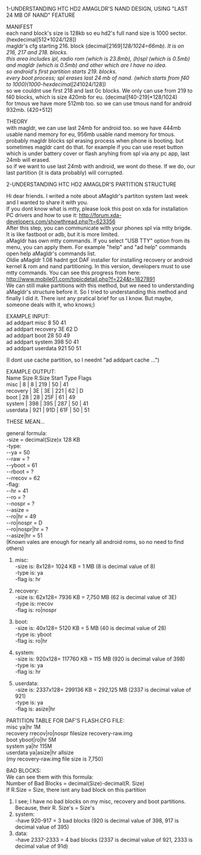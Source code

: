 1-UNDERSTANDING HTC HD2 AMAGLDR'S NAND DESIGN, USING "LAST 24 MB OF NAND" FEATURE  
  
MANIFEST  
each nand block's size is 128kb so eu hd2's full nand size is 1000 sector.(hexdecimal[512*1024/128])  
magldr's cfg starting 216. block (decimal[2169]*128/1024=66mb). It is on 216, 217 and 218. blocks.  
this area includes ipl, radio rom (which is 23.8mb), (h)spl (which is 0.5mb) and magldr (which is 0.5mb) and other which are I have no idea.  
so android's first partition starts 219. blocks.  
every boot process; spl erases last 24 mb of nand. (which starts from f40 to 1000)(1000-hexdecimal[24*1024/128])  
so we couldnt use first 218 and last 0c blocks. We only can use from 219 to f40 blocks, which is size 420mb for eu. (decimal[f40-219]*128/1024)  
for tmous we have more 512mb too. so we can use tmous nand for android 932mb. (420+512)  
  
THEORY  
with magldr, we can use last 24mb for android too. so we have 444mb usable nand memory for eu, 956mb usable nand memory for tmous.  
probably magldr blocks spl erasing process when phone is booting. but sometimes magldr cant do that. for example if you can use reset button which is under battery cover or flash anyhing from spl via any pc app, last 24mb will erased.  
so if we want to use last 24mb with android, we wont do these. If we do, our last partition (it is data probably) will corrupted.  
  
  
2-UNDERSTANDING HTC HD2 AMAGLDR'S PARTITION STRUCTURE  
  
Hi dear friends. I writed a note about aMagldr's partiton system last week and I wanted to share it with you.  
If you dont know what is mtty, please look this post on xda for installation PC drivers and how to use it: http://forum.xda-developers.com/showthread.php?t=623356  
After this step, you can communicate with your phones spl via mtty brigde. It is like fastboot or adb, but it is more limited.  
aMagldr has own mtty commands. If you select "USB TTY" option from its menu, you can apply them. For example "help" and "ad help" commands open help aMagldr's commands list.  
Oldie aMagldr 1.08 hadnt got DAF installer for installing recovery or android kernel & rom and nand partitioning. In this version, developers must to use mtty commands. You can see this progress from here: http://www.mobile01.com/topicdetail.php?f=224&t=1827891  
We can still make partitions with this method, but we need to understanding aMagldr's structure before it. So I tried to understanding this method and finally I did it. There isnt any pratical brief for us I know. But maybe, someone deals with it, who knows;)  
  
EXAMPLE INPUT:  
ad addpart misc 8 50 41  
ad addpart recovery 3E 62 D  
ad addpart boot 28 50 49  
ad addpart system 398 50 41  
ad addpart userdata 921 50 51  
  
(I dont use cache partition, so I neednt "ad addpart cache ...")  
  
EXAMPLE OUTPUT:  
Name Size R.Size Start Type Flags  
misc | 8 | 8 | 219 | 50 | 41  
recovery | 3E | 3E | 221 | 62 | D  
boot | 28 | 28 | 25F | 61 | 49  
system | 398 | 395 | 287 | 50 | 41  
userdata | 921 | 91D | 61F | 50 | 51  
  
THESE MEAN...  
  
general formula:  
-size = decimal(Size)x 128 KB  
-type:  
--ya = 50  
--raw = ?  
--yboot = 61  
--rboot = ?  
--rrecov = 62  
-flag:  
--hr = 41  
--ro = ?  
--nospr = ?  
--asize =  
--ro|hr = 49  
--ro|nospr = D  
--ro|nospr|hr = ?  
--asize|hr = 51  
(Known vales are enough for nearly all android roms, so no need to find others)  
  
1) misc:  
-size is: 8x128= 1024 KB = 1 MB (8 is decimal value of 8)  
-type is: ya  
-flag is: hr  
  
2) recovery:  
-size is: 62x128= 7936 KB = 7,750 MB (62 is decimal value of 3E)  
-type is: rrecov  
-flag is: ro|nospr  
  
3) boot:  
-size is: 40x128= 5120 KB = 5 MB (40 is decimal value of 28)  
-type is: yboot  
-flag is: ro|hr  
  
4) system:  
-size is: 920x128= 117760 KB = 115 MB (920 is decimal value of 398)  
-type is: ya  
-flag is: hr  
  
5) userdata:  
-size is: 2337x128= 299136 KB = 292,125 MB (2337 is decimal value of 921)  
-type is: ya  
-flag is: asize|hr  
  
PARTITION TABLE FOR DAF'S FLASH.CFG FILE:  
misc ya|hr 1M  
recovery rrecov|ro|nospr filesize recovery-raw.img  
boot yboot|ro|hr 5M  
system ya|hr 115M  
userdata ya|asize|hr allsize  
(my recovery-raw.img file size is 7,750)  
  
BAD BLOCKS:  
We can see them with this formula:  
Number of Bad Blocks = decimal(Size)-decimal(R. Size)  
If R.Size = Size, there isnt any bad block on this partition  
1) I see; I have no bad blocks on my misc, recovery and boot partitions. Because, their R. Size's = Size's  
2) system:  
-have 920-917 = 3 bad blocks (920 is decimal value of 398, 917 is decimal value of 395)  
3) data:  
-have 2337-2333 = 4 bad blocks (2337 is decimal value of 921, 2333 is decimal value of 91d)  
